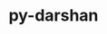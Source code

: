 ---
title: "py-darshan"
layout: cache
categories: [package, develop]
meta: {"versions": ["3.4.4.0"], "compilers": ["gcc@=11.1.0", "gcc@=11.4.0", "gcc@=9.4.0", "oneapi@=2023.2.0", "oneapi@=2023.2.1"], "oss": ["ubuntu20.04"], "platforms": ["linux"], "targets": ["ppc64le", "x86_64", "x86_64_v3"], "stacks": ["e4s", "e4s-oneapi", "e4s-power", "root"], "num_specs": 22, "num_specs_by_stack": {"root": 22, "e4s-power": 7, "e4s-oneapi": 8, "e4s": 7}}
spec_details: [{"hash": "cduml4k4ljgoj75dwimicx2sk5yqbdok", "compiler": "gcc@=11.1.0", "versions": ["3.4.4.0"], "os": "ubuntu20.04", "platform": "linux", "target": "ppc64le", "variants": ["build_system=python_pip"], "stacks": ["root", "e4s-power"], "size": "-", "tarball": "https://binaries.spack.io/develop/build_cache/linux-ubuntu20.04-ppc64le/gcc-11.1.0/py-darshan-3.4.4.0/linux-ubuntu20.04-ppc64le-gcc-11.1.0-py-darshan-3.4.4.0-cduml4k4ljgoj75dwimicx2sk5yqbdok.spack"}, {"hash": "3cnbg7hhinbg6vti56bhj2q67juadbll", "compiler": "gcc@=11.1.0", "versions": ["3.4.4.0"], "os": "ubuntu20.04", "platform": "linux", "target": "ppc64le", "variants": ["build_system=python_pip"], "stacks": ["root", "e4s-power"], "size": "-", "tarball": "https://binaries.spack.io/develop/build_cache/linux-ubuntu20.04-ppc64le/gcc-11.1.0/py-darshan-3.4.4.0/linux-ubuntu20.04-ppc64le-gcc-11.1.0-py-darshan-3.4.4.0-3cnbg7hhinbg6vti56bhj2q67juadbll.spack"}, {"hash": "t3sq5iaezf63f2z7tbjxhqqufgcwbykq", "compiler": "gcc@=9.4.0", "versions": ["3.4.4.0"], "os": "ubuntu20.04", "platform": "linux", "target": "ppc64le", "variants": ["build_system=python_pip"], "stacks": ["root", "e4s-power"], "size": "-", "tarball": "https://binaries.spack.io/develop/build_cache/linux-ubuntu20.04-ppc64le/gcc-9.4.0/py-darshan-3.4.4.0/linux-ubuntu20.04-ppc64le-gcc-9.4.0-py-darshan-3.4.4.0-t3sq5iaezf63f2z7tbjxhqqufgcwbykq.spack"}, {"hash": "aurygqzl35e5ii2kmvw3zpax3u6websj", "compiler": "gcc@=9.4.0", "versions": ["3.4.4.0"], "os": "ubuntu20.04", "platform": "linux", "target": "ppc64le", "variants": ["build_system=python_pip"], "stacks": ["root", "e4s-power"], "size": "-", "tarball": "https://binaries.spack.io/develop/build_cache/linux-ubuntu20.04-ppc64le/gcc-9.4.0/py-darshan-3.4.4.0/linux-ubuntu20.04-ppc64le-gcc-9.4.0-py-darshan-3.4.4.0-aurygqzl35e5ii2kmvw3zpax3u6websj.spack"}, {"hash": "3rbmkwtvnlxazkixaotrooiocwivnjdb", "compiler": "gcc@=9.4.0", "versions": ["3.4.4.0"], "os": "ubuntu20.04", "platform": "linux", "target": "ppc64le", "variants": ["build_system=python_pip"], "stacks": ["root", "e4s-power"], "size": "-", "tarball": "https://binaries.spack.io/develop/build_cache/linux-ubuntu20.04-ppc64le/gcc-9.4.0/py-darshan-3.4.4.0/linux-ubuntu20.04-ppc64le-gcc-9.4.0-py-darshan-3.4.4.0-3rbmkwtvnlxazkixaotrooiocwivnjdb.spack"}, {"hash": "td4seqelroiqdaaa67qrbr4xwdb4zlq2", "compiler": "gcc@=9.4.0", "versions": ["3.4.4.0"], "os": "ubuntu20.04", "platform": "linux", "target": "ppc64le", "variants": ["build_system=python_pip"], "stacks": ["root", "e4s-power"], "size": "-", "tarball": "https://binaries.spack.io/develop/build_cache/linux-ubuntu20.04-ppc64le/gcc-9.4.0/py-darshan-3.4.4.0/linux-ubuntu20.04-ppc64le-gcc-9.4.0-py-darshan-3.4.4.0-td4seqelroiqdaaa67qrbr4xwdb4zlq2.spack"}, {"hash": "i2bf5vwsb2c6djavyxywxsc7eitblpdb", "compiler": "gcc@=9.4.0", "versions": ["3.4.4.0"], "os": "ubuntu20.04", "platform": "linux", "target": "ppc64le", "variants": ["build_system=python_pip"], "stacks": ["root", "e4s-power"], "size": "-", "tarball": "https://binaries.spack.io/develop/build_cache/linux-ubuntu20.04-ppc64le/gcc-9.4.0/py-darshan-3.4.4.0/linux-ubuntu20.04-ppc64le-gcc-9.4.0-py-darshan-3.4.4.0-i2bf5vwsb2c6djavyxywxsc7eitblpdb.spack"}, {"hash": "4kztgxmrzeksdgpbcd6vfxsot2y7w5gm", "compiler": "oneapi@=2023.2.0", "versions": ["3.4.4.0"], "os": "ubuntu20.04", "platform": "linux", "target": "x86_64", "variants": ["build_system=python_pip"], "stacks": ["root", "e4s-oneapi"], "size": "-", "tarball": "https://binaries.spack.io/develop/build_cache/linux-ubuntu20.04-x86_64/oneapi-2023.2.0/py-darshan-3.4.4.0/linux-ubuntu20.04-x86_64-oneapi-2023.2.0-py-darshan-3.4.4.0-4kztgxmrzeksdgpbcd6vfxsot2y7w5gm.spack"}, {"hash": "axnlyguug7zf444x7tyhvigldyw42nak", "compiler": "oneapi@=2023.2.0", "versions": ["3.4.4.0"], "os": "ubuntu20.04", "platform": "linux", "target": "x86_64", "variants": ["build_system=python_pip"], "stacks": ["root", "e4s-oneapi"], "size": "-", "tarball": "https://binaries.spack.io/develop/build_cache/linux-ubuntu20.04-x86_64/oneapi-2023.2.0/py-darshan-3.4.4.0/linux-ubuntu20.04-x86_64-oneapi-2023.2.0-py-darshan-3.4.4.0-axnlyguug7zf444x7tyhvigldyw42nak.spack"}, {"hash": "gqpzm7u47gmg4djtxof6dh6c4pxc6jm6", "compiler": "gcc@=11.1.0", "versions": ["3.4.4.0"], "os": "ubuntu20.04", "platform": "linux", "target": "x86_64_v3", "variants": ["build_system=python_pip"], "stacks": ["e4s", "root"], "size": "-", "tarball": "https://binaries.spack.io/develop/build_cache/linux-ubuntu20.04-x86_64_v3/gcc-11.1.0/py-darshan-3.4.4.0/linux-ubuntu20.04-x86_64_v3-gcc-11.1.0-py-darshan-3.4.4.0-gqpzm7u47gmg4djtxof6dh6c4pxc6jm6.spack"}, {"hash": "v7o4o5txyohwtv2qw6ninhnhcbjmqsz5", "compiler": "gcc@=11.1.0", "versions": ["3.4.4.0"], "os": "ubuntu20.04", "platform": "linux", "target": "x86_64_v3", "variants": ["build_system=python_pip"], "stacks": ["e4s", "root"], "size": "-", "tarball": "https://binaries.spack.io/develop/build_cache/linux-ubuntu20.04-x86_64_v3/gcc-11.1.0/py-darshan-3.4.4.0/linux-ubuntu20.04-x86_64_v3-gcc-11.1.0-py-darshan-3.4.4.0-v7o4o5txyohwtv2qw6ninhnhcbjmqsz5.spack"}, {"hash": "dfwvtnuhmxz6ecsnxjlsrujkj3b3aecg", "compiler": "gcc@=11.4.0", "versions": ["3.4.4.0"], "os": "ubuntu20.04", "platform": "linux", "target": "x86_64_v3", "variants": ["build_system=python_pip"], "stacks": ["e4s", "root"], "size": "-", "tarball": "https://binaries.spack.io/develop/build_cache/linux-ubuntu20.04-x86_64_v3/gcc-11.4.0/py-darshan-3.4.4.0/linux-ubuntu20.04-x86_64_v3-gcc-11.4.0-py-darshan-3.4.4.0-dfwvtnuhmxz6ecsnxjlsrujkj3b3aecg.spack"}, {"hash": "vgetasjbf3lcccltjmu3t4nlzfleygui", "compiler": "gcc@=11.4.0", "versions": ["3.4.4.0"], "os": "ubuntu20.04", "platform": "linux", "target": "x86_64_v3", "variants": ["build_system=python_pip"], "stacks": ["e4s", "root"], "size": "-", "tarball": "https://binaries.spack.io/develop/build_cache/linux-ubuntu20.04-x86_64_v3/gcc-11.4.0/py-darshan-3.4.4.0/linux-ubuntu20.04-x86_64_v3-gcc-11.4.0-py-darshan-3.4.4.0-vgetasjbf3lcccltjmu3t4nlzfleygui.spack"}, {"hash": "wka7fwoq4fqhgqwpp6fe2kneznua6wgp", "compiler": "gcc@=11.4.0", "versions": ["3.4.4.0"], "os": "ubuntu20.04", "platform": "linux", "target": "x86_64_v3", "variants": ["build_system=python_pip"], "stacks": ["e4s", "root"], "size": "-", "tarball": "https://binaries.spack.io/develop/build_cache/linux-ubuntu20.04-x86_64_v3/gcc-11.4.0/py-darshan-3.4.4.0/linux-ubuntu20.04-x86_64_v3-gcc-11.4.0-py-darshan-3.4.4.0-wka7fwoq4fqhgqwpp6fe2kneznua6wgp.spack"}, {"hash": "ocwfxncvmn2fml5pjpm3hxiyjnnw6ox2", "compiler": "gcc@=11.4.0", "versions": ["3.4.4.0"], "os": "ubuntu20.04", "platform": "linux", "target": "x86_64_v3", "variants": ["build_system=python_pip"], "stacks": ["e4s", "root"], "size": "-", "tarball": "https://binaries.spack.io/develop/build_cache/linux-ubuntu20.04-x86_64_v3/gcc-11.4.0/py-darshan-3.4.4.0/linux-ubuntu20.04-x86_64_v3-gcc-11.4.0-py-darshan-3.4.4.0-ocwfxncvmn2fml5pjpm3hxiyjnnw6ox2.spack"}, {"hash": "yknzqrgt6kmvcxv44tnhzfii5ggedpfm", "compiler": "gcc@=11.4.0", "versions": ["3.4.4.0"], "os": "ubuntu20.04", "platform": "linux", "target": "x86_64_v3", "variants": ["build_system=python_pip"], "stacks": ["e4s", "root"], "size": "-", "tarball": "https://binaries.spack.io/develop/build_cache/linux-ubuntu20.04-x86_64_v3/gcc-11.4.0/py-darshan-3.4.4.0/linux-ubuntu20.04-x86_64_v3-gcc-11.4.0-py-darshan-3.4.4.0-yknzqrgt6kmvcxv44tnhzfii5ggedpfm.spack"}, {"hash": "kkganbeplsdmrzxvvt7qexdtpbqxddlz", "compiler": "oneapi@=2023.2.1", "versions": ["3.4.4.0"], "os": "ubuntu20.04", "platform": "linux", "target": "x86_64_v3", "variants": ["build_system=python_pip"], "stacks": ["root", "e4s-oneapi"], "size": "-", "tarball": "https://binaries.spack.io/develop/build_cache/linux-ubuntu20.04-x86_64_v3/oneapi-2023.2.1/py-darshan-3.4.4.0/linux-ubuntu20.04-x86_64_v3-oneapi-2023.2.1-py-darshan-3.4.4.0-kkganbeplsdmrzxvvt7qexdtpbqxddlz.spack"}, {"hash": "4zpusgdg3ri4n7js7soqpt7in6el6v6g", "compiler": "oneapi@=2023.2.1", "versions": ["3.4.4.0"], "os": "ubuntu20.04", "platform": "linux", "target": "x86_64_v3", "variants": ["build_system=python_pip"], "stacks": ["root", "e4s-oneapi"], "size": "-", "tarball": "https://binaries.spack.io/develop/build_cache/linux-ubuntu20.04-x86_64_v3/oneapi-2023.2.1/py-darshan-3.4.4.0/linux-ubuntu20.04-x86_64_v3-oneapi-2023.2.1-py-darshan-3.4.4.0-4zpusgdg3ri4n7js7soqpt7in6el6v6g.spack"}, {"hash": "ttoel5zf4ueavjk446xddpy5egztfou7", "compiler": "oneapi@=2023.2.1", "versions": ["3.4.4.0"], "os": "ubuntu20.04", "platform": "linux", "target": "x86_64_v3", "variants": ["build_system=python_pip"], "stacks": ["root", "e4s-oneapi"], "size": "-", "tarball": "https://binaries.spack.io/develop/build_cache/linux-ubuntu20.04-x86_64_v3/oneapi-2023.2.1/py-darshan-3.4.4.0/linux-ubuntu20.04-x86_64_v3-oneapi-2023.2.1-py-darshan-3.4.4.0-ttoel5zf4ueavjk446xddpy5egztfou7.spack"}, {"hash": "2al5x5frtjad2hwecuno452sirmxjhuk", "compiler": "oneapi@=2023.2.1", "versions": ["3.4.4.0"], "os": "ubuntu20.04", "platform": "linux", "target": "x86_64_v3", "variants": ["build_system=python_pip"], "stacks": ["root", "e4s-oneapi"], "size": "-", "tarball": "https://binaries.spack.io/develop/build_cache/linux-ubuntu20.04-x86_64_v3/oneapi-2023.2.1/py-darshan-3.4.4.0/linux-ubuntu20.04-x86_64_v3-oneapi-2023.2.1-py-darshan-3.4.4.0-2al5x5frtjad2hwecuno452sirmxjhuk.spack"}, {"hash": "4zkziawf2vlyexuzugghwgu33m3o7fc3", "compiler": "oneapi@=2023.2.1", "versions": ["3.4.4.0"], "os": "ubuntu20.04", "platform": "linux", "target": "x86_64_v3", "variants": ["build_system=python_pip"], "stacks": ["root", "e4s-oneapi"], "size": "-", "tarball": "https://binaries.spack.io/develop/build_cache/linux-ubuntu20.04-x86_64_v3/oneapi-2023.2.1/py-darshan-3.4.4.0/linux-ubuntu20.04-x86_64_v3-oneapi-2023.2.1-py-darshan-3.4.4.0-4zkziawf2vlyexuzugghwgu33m3o7fc3.spack"}, {"hash": "rza6ylgtkwnkgsjvbnkokdp4g2zyad6p", "compiler": "oneapi@=2023.2.1", "versions": ["3.4.4.0"], "os": "ubuntu20.04", "platform": "linux", "target": "x86_64_v3", "variants": ["build_system=python_pip"], "stacks": ["root", "e4s-oneapi"], "size": "-", "tarball": "https://binaries.spack.io/develop/build_cache/linux-ubuntu20.04-x86_64_v3/oneapi-2023.2.1/py-darshan-3.4.4.0/linux-ubuntu20.04-x86_64_v3-oneapi-2023.2.1-py-darshan-3.4.4.0-rza6ylgtkwnkgsjvbnkokdp4g2zyad6p.spack"}]
---